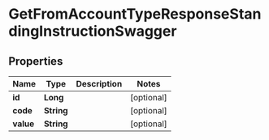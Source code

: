 
# GetFromAccountTypeResponseStandingInstructionSwagger

## Properties
Name | Type | Description | Notes
------------ | ------------- | ------------- | -------------
**id** | **Long** |  |  [optional]
**code** | **String** |  |  [optional]
**value** | **String** |  |  [optional]



